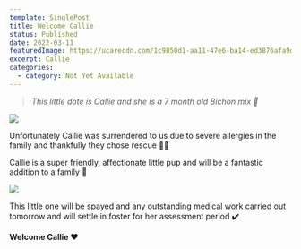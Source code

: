 ```yaml
---
template: SinglePost
title: Welcome Callie
status: Published
date: 2022-03-11
featuredImage: https://ucarecdn.com/1c9850d1-aa11-47e6-ba14-ed3876afa9db/-/crop/720x667/0,113/-/preview/
excerpt: Callie
categories:
  - category: Not Yet Available
---
```

> *This little dote is Callie and she is a 7 month old Bichon mix 🥰*




![](https://ucarecdn.com/8a872d6c-9195-455a-bc89-bd280731093e/)

Unfortunately Callie was surrendered to us due to severe allergies in the family and thankfully they chose rescue 🙏🏻


Callie is a super friendly, affectionate little pup and will be a fantastic addition to a family 🤗

![](https://ucarecdn.com/f3e4ecaa-0cce-4559-a6e9-2c689aa794ea/)


This little one will be spayed and any outstanding medical work carried out tomorrow and will settle in foster for her assessment period ✔️ 


**Welcome Callie ❤️**